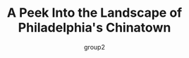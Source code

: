 ---
title: "A Peek Into the Landscape of Philadelphia's Chinatown"
layout: article
author: group2
image_teaser: chinatown.jpg
storymap_id: ae84df0373ce8fb8ac2240374ee3f66e
storymap_title: philadelphias-chinatown
---